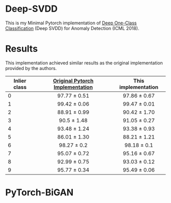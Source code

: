 # Deep-SVDD
This is my Minimal Pytorch implementation of [Deep One-Class Classification](http://data.bit.uni-bonn.de/publications/ICML2018.pdf) (Deep SVDD) for Anomaly Detection (ICML 2018).



# Results
This implementation achieved similar results as the original implementation provided by the authors.


| Inlier class     | [Original Pytorch Implementation ](https://github.com/lukasruff/Deep-SVDD-PyTorch) | This implementation  |
| ------------- |:-------------:| :-------------:|
| 0 | 97.77 ± 0.51 | 97.86 ± 0.67 |
| 1 | 99.42 ± 0.06 | 99.47 ± 0.01 |
| 2 | 88.91 ± 0.99 | 90.42 ± 1.70 |
| 3 | 90.5 ± 1.48 | 91.05 ± 0.27 |
| 4 | 93.48 ± 1.24 | 93.38 ± 0.93 |
| 5 | 86.01 ± 1.30 | 88.21 ± 1.21 |
| 6 | 98.27 ± 0.2 | 98.18 ± 0.1 |
| 7 | 95.07 ± 0.72 | 95.16 ± 0.67 |
| 8 | 92.99 ± 0.75 | 93.03 ± 0.12 |
| 9 | 95.77 ± 0.34 | 95.49 ± 0.06 |
# PyTorch-BiGAN
